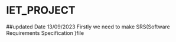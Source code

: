 # IET_PROJECT
##updated
Date 13/09/2023
Firstly we need to make SRS(Software Requirements Specification )file 

